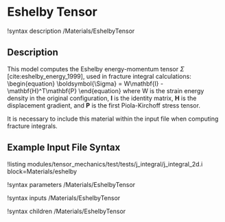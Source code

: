 # Eshelby Tensor

!syntax description /Materials/EshelbyTensor

## Description

This model computes the Eshelby energy-momentum tensor $\Sigma$ [cite:eshelby_energy_1999], used in fracture integral calculations:
\begin{equation}
\boldsymbol{\Sigma} = W\mathbf{I} - \mathbf{H}^T\mathbf{P}
\end{equation}
where W is the strain energy density in the original configuration, $\mathbf{I}$ is the identity matrix, $\mathbf{H}$ is the displacement gradient, and $\mathbf{P}$ is the first Piola-Kirchoff stress tensor.

It is necessary to include this material within the input file when computing fracture integrals.

## Example Input File Syntax

!listing modules/tensor_mechanics/test/tests/j_integral/j_integral_2d.i block=Materials/eshelby

!syntax parameters /Materials/EshelbyTensor

!syntax inputs /Materials/EshelbyTensor

!syntax children /Materials/EshelbyTensor




